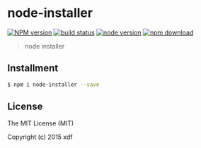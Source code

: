 # node-installer

[![NPM version][npm-image]][npm-url]
[![build status][travis-image]][travis-url]
[![node version][node-image]][node-url]
[![npm download][download-image]][download-url]

[npm-image]: https://img.shields.io/npm/v/node-installer.svg?style=flat-square
[npm-url]: https://npmjs.org/package/node-installer
[travis-image]: https://img.shields.io/travis/xudafeng/node-installer.svg?style=flat-square
[travis-url]: https://travis-ci.org/xudafeng/node-installer
[node-image]: https://img.shields.io/badge/node.js-%3E=_0.10-green.svg?style=flat-square
[node-url]: http://nodejs.org/download/
[download-image]: https://img.shields.io/npm/dm/node-installer.svg?style=flat-square
[download-url]: https://npmjs.org/package/node-installer

> node installer

## Installment

```bash
$ npm i node-installer --save
```

## License

The MIT License (MIT)

Copyright (c) 2015 xdf
